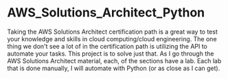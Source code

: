 # AWS_Solutions_Architect_Python
Taking the AWS Solutions Architect certification path is a great way to test your knowledge and skills in cloud computing/cloud engineering. The one thing we don't see a lot of in the certification path is utilizing the API to automate your tasks. This project is to solve just that. As I go through the AWS Solutions Architect material, each, of the sections have a lab. Each lab that is done manually, I will automate with Python (or as close as I can get).
